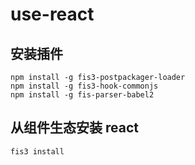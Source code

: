 use-react
====================


## 安装插件

```
npm install -g fis3-postpackager-loader
npm install -g fis3-hook-commonjs
npm install -g fis-parser-babel2
```

## 从组件生态安装 react

```
fis3 install
```
